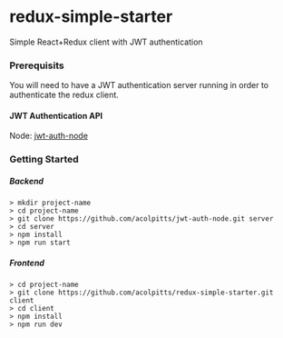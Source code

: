 # redux-simple-starter
Simple React+Redux client with JWT authentication

### Prerequisits
You will need to have a JWT authentication server running in order to authenticate the redux client. 

#### JWT Authentication API 
Node: [jwt-auth-node](https://github.com/acolpitts/jwt-auth-node)

### Getting Started

##### Backend
```
> mkdir project-name
> cd project-name
> git clone https://github.com/acolpitts/jwt-auth-node.git server
> cd server
> npm install
> npm run start
```

##### Frontend
```
> cd project-name
> git clone https://github.com/acolpitts/redux-simple-starter.git client
> cd client
> npm install
> npm run dev
```